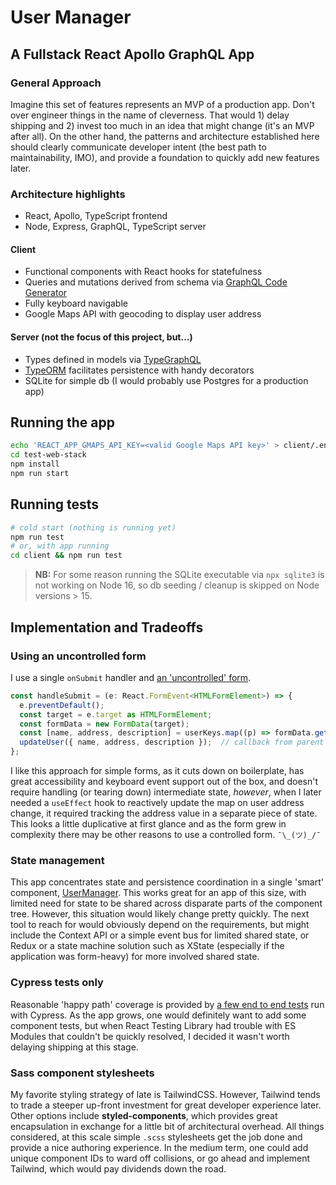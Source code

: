 # User Manager
## A Fullstack React Apollo GraphQL App

### General Approach
Imagine this set of features represents an MVP of a production app. Don't over engineer things in the name of cleverness. That would 1) delay shipping and 2) invest too much in an idea that might change (it's an MVP after all). On the other hand, the patterns and architecture established here should clearly communicate developer intent (the best path to maintainability, IMO), and provide a foundation to quickly add new features later.

### Architecture highlights
* React, Apollo, TypeScript frontend
* Node, Express, GraphQL, TypeScript server

#### Client 
* Functional components with React hooks for statefulness
* Queries and mutations derived from schema via [GraphQL Code Generator](https://www.graphql-code-generator.com/)
* Fully keyboard navigable
* Google Maps API with geocoding to display user address

#### Server (not the focus of this project, but...)
* Types defined in models via [TypeGraphQL](https://typegraphql.com/)
* [TypeORM](https://typeorm.io/) facilitates persistence with handy decorators
* SQLite for simple db (I would probably use Postgres for a production app)


## Running the app
```bash
echo 'REACT_APP_GMAPS_API_KEY=<valid Google Maps API key>' > client/.env
cd test-web-stack
npm install
npm run start
```

## Running tests
```bash
# cold start (nothing is running yet)
npm run test
# or, with app running
cd client && npm run test
```
> **NB:** For some reason running the SQLite executable via `npx sqlite3`  is not working on Node 16, so db seeding / cleanup is skipped on Node versions > 15.



## Implementation and Tradeoffs
### Using an uncontrolled form
I use a single `onSubmit` handler and [an 'uncontrolled' form](https://github.com/romines/test-web-stack/blob/master/client/src/components/UserForm/index.tsx). 
```javascript
const handleSubmit = (e: React.FormEvent<HTMLFormElement>) => {
  e.preventDefault();
  const target = e.target as HTMLFormElement;
  const formData = new FormData(target);
  const [name, address, description] = userKeys.map((p) => formData.get(p) as string);
  updateUser({ name, address, description });  // callback from parent
};
```
I like this approach for simple forms, as it cuts down on boilerplate, has great accessibility and keyboard event support out of the box, and doesn't require handling (or tearing down) intermediate state, _however_, when I later needed a `useEffect` hook to reactively update the map on user address change, it required tracking the address value in a separate piece of state. This looks a little duplicative at first glance and as the form grew in complexity there may be other reasons to use a controlled form. `¯\_(ツ)_/¯`

### State management
This app concentrates state and persistence coordination in a single 'smart' component, [UserManager](https://github.com/romines/test-web-stack/blob/master/client/src/components/UserManager/index.tsx). This works great for an app of this size, with limited need for state to be shared across disparate parts of the component tree. However, this situation would likely change pretty quickly. The next tool to reach for would obviously depend on the requirements, but might include the Context API or a simple event bus for limited shared state, or Redux or a state machine solution such as XState (especially if the application was form-heavy) for more involved shared state.

### Cypress tests only
Reasonable 'happy path' coverage is provided by [a few end to end tests](https://github.com/romines/test-web-stack/blob/master/client/cypress/integration/e2e.spec.js) run with Cypress. As the app grows, one would definitely want to add some component tests, but when React Testing Library had trouble with ES Modules that couldn't be quickly resolved, I decided it wasn't worth delaying shipping at this stage.

### Sass component stylesheets
My favorite styling strategy of late is TailwindCSS. However,  Tailwind tends to trade a steeper up-front investment for great developer experience later. Other options include **styled-components**, which provides great encapsulation in exchange for a little bit of architectural overhead. All things considered, at this scale simple `.scss` stylesheets get the job done and provide a nice authoring experience. In the medium term, one could add unique component IDs to ward off collisions, or go ahead and implement Tailwind, which would pay dividends down the road. 